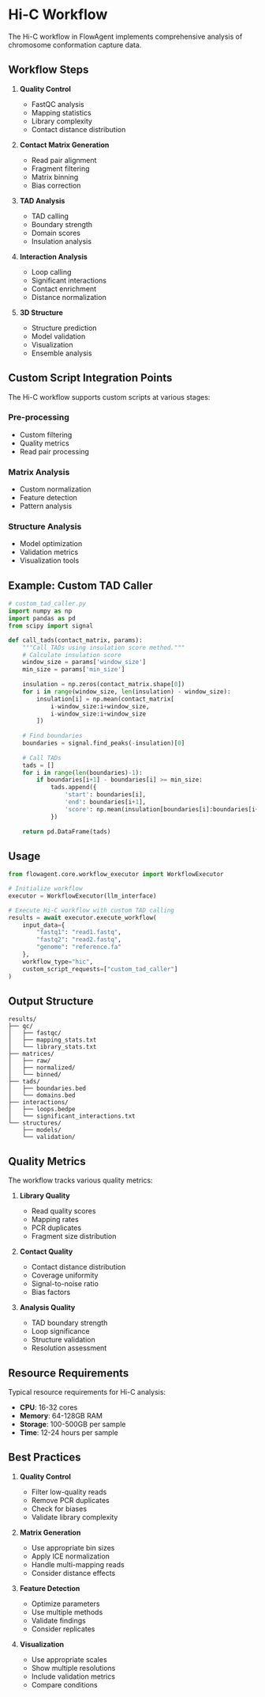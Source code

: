 # Hi-C Workflow

The Hi-C workflow in FlowAgent implements comprehensive analysis of chromosome conformation capture data.

## Workflow Steps

1. **Quality Control**
   - FastQC analysis
   - Mapping statistics
   - Library complexity
   - Contact distance distribution

2. **Contact Matrix Generation**
   - Read pair alignment
   - Fragment filtering
   - Matrix binning
   - Bias correction

3. **TAD Analysis**
   - TAD calling
   - Boundary strength
   - Domain scores
   - Insulation analysis

4. **Interaction Analysis**
   - Loop calling
   - Significant interactions
   - Contact enrichment
   - Distance normalization

5. **3D Structure**
   - Structure prediction
   - Model validation
   - Visualization
   - Ensemble analysis

## Custom Script Integration Points

The Hi-C workflow supports custom scripts at various stages:

### Pre-processing
- Custom filtering
- Quality metrics
- Read pair processing

### Matrix Analysis
- Custom normalization
- Feature detection
- Pattern analysis

### Structure Analysis
- Model optimization
- Validation metrics
- Visualization tools

## Example: Custom TAD Caller

```python
# custom_tad_caller.py
import numpy as np
import pandas as pd
from scipy import signal

def call_tads(contact_matrix, params):
    """Call TADs using insulation score method."""
    # Calculate insulation score
    window_size = params['window_size']
    min_size = params['min_size']
    
    insulation = np.zeros(contact_matrix.shape[0])
    for i in range(window_size, len(insulation) - window_size):
        insulation[i] = np.mean(contact_matrix[
            i-window_size:i+window_size,
            i-window_size:i+window_size
        ])
    
    # Find boundaries
    boundaries = signal.find_peaks(-insulation)[0]
    
    # Call TADs
    tads = []
    for i in range(len(boundaries)-1):
        if boundaries[i+1] - boundaries[i] >= min_size:
            tads.append({
                'start': boundaries[i],
                'end': boundaries[i+1],
                'score': np.mean(insulation[boundaries[i]:boundaries[i+1]])
            })
    
    return pd.DataFrame(tads)
```

## Usage

```python
from flowagent.core.workflow_executor import WorkflowExecutor

# Initialize workflow
executor = WorkflowExecutor(llm_interface)

# Execute Hi-C workflow with custom TAD calling
results = await executor.execute_workflow(
    input_data={
        "fastq1": "read1.fastq",
        "fastq2": "read2.fastq",
        "genome": "reference.fa"
    },
    workflow_type="hic",
    custom_script_requests=["custom_tad_caller"]
)
```

## Output Structure

```
results/
├── qc/
│   ├── fastqc/
│   ├── mapping_stats.txt
│   └── library_stats.txt
├── matrices/
│   ├── raw/
│   ├── normalized/
│   └── binned/
├── tads/
│   ├── boundaries.bed
│   └── domains.bed
├── interactions/
│   ├── loops.bedpe
│   └── significant_interactions.txt
└── structures/
    ├── models/
    └── validation/
```

## Quality Metrics

The workflow tracks various quality metrics:

1. **Library Quality**
   - Read quality scores
   - Mapping rates
   - PCR duplicates
   - Fragment size distribution

2. **Contact Quality**
   - Contact distance distribution
   - Coverage uniformity
   - Signal-to-noise ratio
   - Bias factors

3. **Analysis Quality**
   - TAD boundary strength
   - Loop significance
   - Structure validation
   - Resolution assessment

## Resource Requirements

Typical resource requirements for Hi-C analysis:

- **CPU**: 16-32 cores
- **Memory**: 64-128GB RAM
- **Storage**: 100-500GB per sample
- **Time**: 12-24 hours per sample

## Best Practices

1. **Quality Control**
   - Filter low-quality reads
   - Remove PCR duplicates
   - Check for biases
   - Validate library complexity

2. **Matrix Generation**
   - Use appropriate bin sizes
   - Apply ICE normalization
   - Handle multi-mapping reads
   - Consider distance effects

3. **Feature Detection**
   - Optimize parameters
   - Use multiple methods
   - Validate findings
   - Consider replicates

4. **Visualization**
   - Use appropriate scales
   - Show multiple resolutions
   - Include validation metrics
   - Compare conditions
